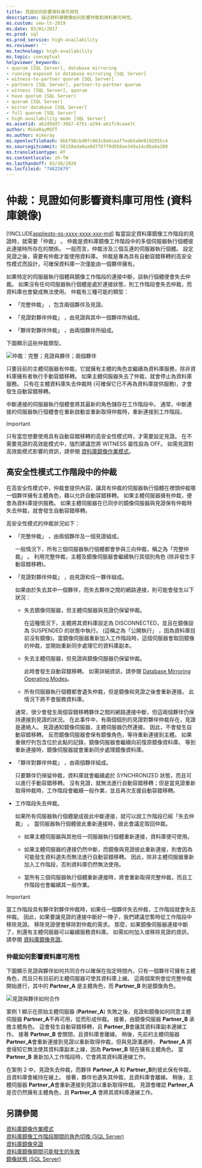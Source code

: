 ```yaml
---
title: 見證如何影響資料庫可用性
description: 描述資料庫鏡像如何影響仲裁和資料庫可用性。
ms.custom: seo-lt-2019
ms.date: 03/01/2017
ms.prod: sql
ms.prod_service: high-availability
ms.reviewer: ''
ms.technology: high-availability
ms.topic: conceptual
helpviewer_keywords:
- quorum [SQL Server], database mirroring
- running exposed in database mirroring [SQL Server]
- witness-to-partner quorum [SQL Server]
- partners [SQL Server], partner-to-partner quorum
- witness [SQL Server], quorum
- have quorum [SQL Server]
- quorum [SQL Server]
- mirror database [SQL Server]
- full quorum [SQL Server]
- high-availability mode [SQL Server]
ms.assetid: a62d9dd7-3667-4751-a294-a61fc9caae7c
author: MikeRayMSFT
ms.author: mikeray
ms.openlocfilehash: 6bbf98cbd0fc863c8e6ceaf7eeb5a0e9192055c4
ms.sourcegitcommit: 58158eda0aa0d7f87f9d958ae349a14c0ba8a209
ms.translationtype: HT
ms.contentlocale: zh-TW
ms.lasthandoff: 03/30/2020
ms.locfileid: "74822679"
---
```

# <a name="quorum-how-a-witness-affects-database-availability-database-mirroring"></a>仲裁：見證如何影響資料庫可用性 (資料庫鏡像)
[!INCLUDE[appliesto-ss-xxxx-xxxx-xxx-md](../../includes/appliesto-ss-xxxx-xxxx-xxx-md.md)]
  每當設定資料庫鏡像工作階段的見證時，就需要「仲裁」  。 仲裁是資料庫鏡像工作階段中的多個伺服器執行個體彼此連接時所存在的關係。 一般而言，仲裁涉及三個互連的伺服器執行個體。 設定見證之後，需要有仲裁才能使用資料庫。 仲裁是專為具有自動容錯移轉的高安全性模式而設計，可確保資料庫一次僅能由一個夥伴擁有。  
  
 如果特定的伺服器執行個體與鏡像工作階段的連接中斷，該執行個體便會失去仲裁。 如果沒有任何伺服器執行個體是處於連接狀態，則工作階段會失去仲裁，而資料庫也會變成無法使用。 仲裁有三種可能的類型：  
  
-   「完整仲裁」  ，包含兩個夥伴及見證。  
  
-   「見證對夥伴仲裁」  ，由見證與其中一個夥伴所組成。  
  
-   「夥伴對夥伴仲裁」  ，由兩個夥伴所組成。  
  
 下圖顯示這些仲裁類型。  
  
 ![仲裁：完整；見證與夥伴；兩個夥伴](../../database-engine/database-mirroring/media/dbm-failovautoquorum.gif "仲裁：完整；見證與夥伴；兩個夥伴")  
  
 只要目前的主體伺服器有仲裁，它就擁有主體的角色並繼續為資料庫服務，除非資料庫擁有者執行手動容錯移轉。 如果主體伺服器失去了仲裁，就會停止為資料庫服務。 只有在主體資料庫失去仲裁時 (可確保它已不再為資料庫提供服務)，才會發生自動容錯移轉。  
  
 中斷連接的伺服器執行個體會將其最新的角色儲存在工作階段中。 通常，中斷連接的伺服器執行個體會在重新啟動並重新取得仲裁時，重新連接到工作階段。  
  
> [!IMPORTANT]  
>  只有當您想要使用具有自動容錯移轉的高安全性模式時，才需要設定見證。 在不需要見證的高效能模式中，強烈建議您將 WITNESS 屬性設為 OFF。 如需見證對高效能模式影響的資訊，請參閱 [資料庫鏡像作業模式](../../database-engine/database-mirroring/database-mirroring-operating-modes.md)。  
  
## <a name="quorum-in-high-safety-mode-sessions"></a>高安全性模式工作階段中的仲裁  
 在高安全性模式中，仲裁會提供內容，讓具有仲裁的伺服器執行個體在裡頭仲裁哪一個夥伴擁有主體角色，藉以允許自動容錯移轉。 如果主體伺服器擁有仲裁，便會為資料庫提供服務。 如果主體伺服器在已同步的鏡像伺服器與見證保有仲裁時失去仲裁，就會發生自動容錯移轉。  
  
 高安全性模式的仲裁狀況如下：  
  
-   「完整仲裁」  ，由兩個夥伴及一個見證組成。  
  
     一般情況下，所有三個伺服器執行個體都會參與三向仲裁，稱之為「完整仲裁」  。 利用完整仲裁，主體及鏡像伺服器會繼續執行其個別角色 (除非發生手動容錯移轉)。  
  
-   「見證對夥伴仲裁」  ，由見證和任一夥伴組成。  
  
     如果由於失去其中一個夥伴，而失去夥伴之間的網路連接，則可能會發生以下狀況：  
  
    -   失去鏡像伺服器，但主體伺服器與見證仍保留仲裁。  
  
         在這種情況下，主體將其資料庫設定為 DISCONNECTED，並且在鏡像設為 SUSPENDED 的狀態中執行。 (這稱之為「公開執行」  ，因為資料庫目前沒有鏡像)。當鏡像伺服器重新加入工作階段時，這個伺服器會取回鏡像的仲裁，並開始重新同步處理它的資料庫副本。  
  
    -   失去主體伺服器，但見證與鏡像伺服器仍保留仲裁。  
  
         此時會發生自動容錯移轉。 如需詳細資訊，請參閱 [Database Mirroring Operating Modes](../../database-engine/database-mirroring/database-mirroring-operating-modes.md)。  
  
    -   所有伺服器執行個體都會遺失仲裁，但是鏡像和見證之後會重新連接。 此情況下將不會服務資料庫。  
  
     通常，很少會發生兩個容錯移轉夥伴之間的網路連接中斷，但這兩個夥伴仍保持連接到見證的狀況。 在此事件中，有兩個個別的見證對夥伴仲裁存在，見證是連絡人。 見證通知鏡像伺服器，主體伺服器仍然連接。 因此，不會發生自動容錯移轉。 反而鏡像伺服器會保有鏡像角色，等待重新連接到主體。 如果重做佇列包含位於此點的記錄，鏡像伺服器會繼續向前復原鏡像資料庫。 等到重新連接時，鏡像伺服器就會重新同步處理鏡像資料庫。  
  
-   「夥伴對夥伴仲裁」  ，由兩個夥伴組成。  
  
     只要夥伴仍保留仲裁，資料庫就會繼續處於 SYNCHRONIZED 狀態，而且可以進行手動容錯移轉。 沒有見證，就無法進行自動容錯移轉；但是當見證重新取得仲裁時，工作階段會繼續一般作業，並且再次支援自動容錯移轉。  
  
-   工作階段失去仲裁。  
  
     如果所有伺服器執行個體變成彼此中斷連接，就可以說工作階段已經「失去仲裁」  。 當伺服器執行個體彼此重新連接時，彼此會議定取回仲裁。  
  
    -   如果主體伺服器與其他任一伺服器執行個體重新連接，資料庫便可使用。  
  
    -   如果主體伺服器的連接仍然中斷，而鏡像與見證彼此重新連接，則會因為可能發生資料遺失而無法進行自動容錯移轉。 因此，除非主體伺服器重新加入工作階段，否則資料庫仍然無法使用。  
  
    -   當所有三個伺服器執行個體重新連接時，將會重新取得完整仲裁，而且工作階段也會繼續其一般作業。  
  
> [!IMPORTANT]  
>  當工作階段具有夥伴對夥伴仲裁時，如果任一個夥伴失去仲裁，工作階段就會失去仲裁。 因此，如果要讓見證的連接中斷好一陣子，我們建議您暫時從工作階段中移除見證。 移除見證便會移除對仲裁的需求。 那麼，如果鏡像伺服器連接中斷了，則還有主體伺服器可以繼續服務資料庫。 如需如何加入或移除見證的資訊，請參閱 [資料庫鏡像見證](../../database-engine/database-mirroring/database-mirroring-witness.md)。  
  
### <a name="how-quorum-affects-database-availability"></a>仲裁如何影響資料庫可用性  
 下圖顯示見證與夥伴如何共同合作以確保在指定時間內，只有一個夥伴可擁有主體角色，而且只有目前的主體伺服器可使其資料庫上線。 這兩個案例會從完整仲裁開始進行，其中的 **Partner_A** 是主體角色，而 **Partner_B** 則是鏡像角色。  
  
 ![見證與夥伴如何合作](../../database-engine/database-mirroring/media/dbm-quorum-scenarios.gif "見證與夥伴如何合作")  
  
 案例 1 顯示在原始主體伺服器 (**Partner_A**) 失敗之後，見證和鏡像如何同意主體伺服器 **Partner_A**不再可用，從而形成仲裁。 接著，由鏡像伺服器 **Partner_B** 承擔主體角色。 這會發生自動容錯移轉，且 **Partner_B**會讓其資料庫副本連線工作。 接著 **Partner_B** 會關閉，且資料庫會離線。 稍後，先前的主體伺服器 **Partner_A**會重新連接到見證以重新取得仲裁，但與見證溝通時， **Partner_A** 將會得知它無法使其資料庫副本上線，因為 **Partner_B** 現在擁有主體角色。 當 **Partner_B** 重新加入工作階段時，它會將其資料庫連線工作。  
  
 在案例 2 中，見證失去仲裁，而夥伴 **Partner_A** 和 **Partner_B**則彼此保有仲裁，且資料庫會維持在線上。 接著，夥伴也遺失其仲裁，且資料庫會離線。 稍後，主體伺服器 **Partner_A**會重新連接到見證以重新取得仲裁。 見證會確認 **Partner_A** 是否仍然擁有主體角色，且 **Partner_A** 會將其資料庫連線工作。  
  
## <a name="see-also"></a>另請參閱  
 [資料庫鏡像作業模式](../../database-engine/database-mirroring/database-mirroring-operating-modes.md)   
 [資料庫鏡像工作階段期間的角色切換 &#40;SQL Server&#41;](../../database-engine/database-mirroring/role-switching-during-a-database-mirroring-session-sql-server.md)   
 [資料庫鏡像見證](../../database-engine/database-mirroring/database-mirroring-witness.md)   
 [資料庫鏡像期間可能發生的失敗](../../database-engine/database-mirroring/possible-failures-during-database-mirroring.md)   
 [鏡像狀態 &#40;SQL Server&#41;](../../database-engine/database-mirroring/mirroring-states-sql-server.md)  
  
  
